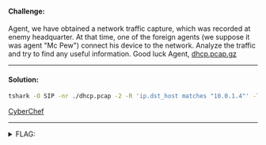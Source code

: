 #### Challenge:

Agent, we have obtained a network traffic capture, which was recorded at enemy headquarter. At that time, one of the foreign agents (we suppose it was agent "Mc Pew") connect his device to the network. Analyze the traffic and try to find any useful information. Good luck Agent, [dhcp.pcap.gz](./dhcp.pcap.gz ":ignore")

---

#### Solution:

```bash
tshark -O SIP -nr ./dhcp.pcap -2 -R 'ip.dst_host matches "10.0.1.4"' -T fields -e bootp.hw.mac_addr
```

[CyberChef](https://gchq.github.io/CyberChef/#recipe=From_Hex('Auto')&input=NDM6NTQ6MzE6Mzg6MmQ6NDIKNjI6MzE6NjE6MmQ6NTk6NDUKNjU6NTI6MmQ6NzI6MzY6NTMKNjE6MmQ6NzI6NGE6NjE6NmY)

---

<details><summary>FLAG:</summary>

```
CT18-Bb1a-YEeR-r6Sa-rJao
```

</details>
